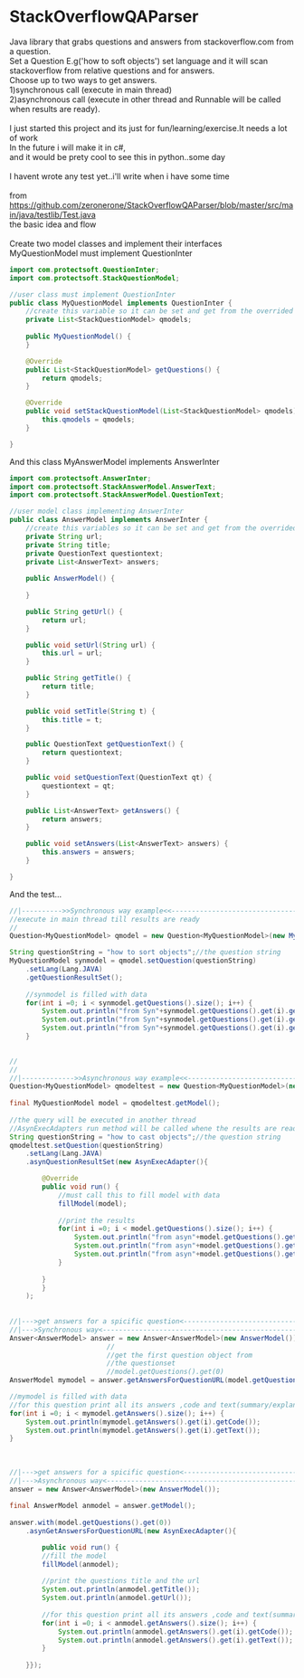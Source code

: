# StackOverflowQAParser
Java library that grabs questions and answers from stackoverflow.com from a question.<br>
Set a Question E.g('how to soft objects') set language and it will scan stackoverflow from
relative questions and for answers. <br>
Choose up to two ways to get answers.<br>
1)synchronous call (execute in main thread)<br>
2)asynchronous call (execute in other thread and Runnable will be called when results are ready).<br>
<br>
I just started this project and its just for fun/learning/exercise.It needs a lot of work<br>
In the future i will make it in c#,<br>
and it would be prety cool to see this in python..some day
<br>
<br>
I havent wrote any test yet..i'll write when i have some time
<br>
<br>
from https://github.com/zeronerone/StackOverflowQAParser/blob/master/src/main/java/testlib/Test.java
<br>
the basic idea and flow
<br>
<br>
Create two model classes and implement their interfaces
<br>
MyQuestionModel must implement QuestionInter
```java
import com.protectsoft.QuestionInter;
import com.protectsoft.StackQuestionModel;

//user class must implement QuestionInter
public class MyQuestionModel implements QuestionInter {
	//create this variable so it can be set and get from the overrided methods
	private List<StackQuestionModel> qmodels;
	
	public MyQuestionModel() {
	}

	@Override
	public List<StackQuestionModel> getQuestions() {
		return qmodels;
	}

	@Override
	public void setStackQuestionModel(List<StackQuestionModel> qmodels) {
		this.qmodels = qmodels;
	}

}
```
And this class MyAnswerModel implements AnswerInter
```java
import com.protectsoft.AnswerInter;
import com.protectsoft.StackAnswerModel.AnswerText;
import com.protectsoft.StackAnswerModel.QuestionText;

//user model class implementing AnswerInter
public class AnswerModel implements AnswerInter {
	//create this variables so it can be set and get from the overrided methods
	private String url;
	private String title;
	private QuestionText questiontext;
	private List<AnswerText> answers;
	
	public AnswerModel() {
		
	}

	public String getUrl() {
		return url;
	}

	public void setUrl(String url) {
		this.url = url;
	}

	public String getTitle() {
		return title;
	}

	public void setTitle(String t) {
		this.title = t;
	}

	public QuestionText getQuestionText() {
		return questiontext;
	}

	public void setQuestionText(QuestionText qt) {
		questiontext = qt;
	}

	public List<AnswerText> getAnswers() {
		return answers;
	}

	public void setAnswers(List<AnswerText> answers) {
		this.answers = answers;
	}

}
```

And the test... 
```java
//|---------->>Synchronous way example<<------------------------------------||
//execute in main thread till results are ready
//
Question<MyQuestionModel> qmodel = new Question<MyQuestionModel>(new MyQuestionModel());

String questionString = "how to sort objects";//the question string		
MyQuestionModel synmodel = qmodel.setQuestion(questionString)
	.setLang(Lang.JAVA)
	.getQuestionResultSet();
			
	//synmodel is filled with data		
	for(int i =0; i < synmodel.getQuestions().size(); i++) {
		System.out.println("from Syn"+synmodel.getQuestions().get(i).getTitle());
		System.out.println("from Syn"+synmodel.getQuestions().get(i).getUrl());
		System.out.println("from Syn"+synmodel.getQuestions().get(i).getNumOfAnswers());
	}
			

//
//		
//|------------->>Asynchronous way example<<------------------------------------||
Question<MyQuestionModel> qmodeltest = new Question<MyQuestionModel>(new MyQuestionModel());
			
final MyQuestionModel model = qmodeltest.getModel();
			
//the query will be executed in another thread
//AsynExecAdapters run method will be called whene the results are ready
String questionString = "how to cast objects";//the question string
qmodeltest.setQuestion(questionString)
	.setLang(Lang.JAVA)
	.asynQuestionResultSet(new AsynExecAdapter(){

		@Override
		public void run() {
			//must call this to fill model with data
			fillModel(model);
					
			//print the results
			for(int i =0; i < model.getQuestions().size(); i++) {
				System.out.println("from asyn"+model.getQuestions().get(i).getTitle());
				System.out.println("from asyn"+model.getQuestions().get(i).getUrl());
				System.out.println("from asyn"+model.getQuestions().get(i).getNumOfAnswers());
			}
					
		}
		}
	);
			
		
//|--->get answers for a spicific question<-------------------------------||
//|--->Synchronous way<---------------------------------------------------||
Answer<AnswerModel> answer = new Answer<AnswerModel>(new AnswerModel());
						//
						//get the first question object from 	
						//the questionset
						//model.getQuestions().get(0)	
AnswerModel mymodel = answer.getAnswersForQuestionURL(model.getQuestions().get(0));

//mymodel is filled with data		
//for this question print all its answers ,code and text(summary/explanation)
for(int i =0; i < mymodel.getAnswers().size(); i++) {
	System.out.println(mymodel.getAnswers().get(i).getCode());
	System.out.println(mymodel.getAnswers().get(i).getText());
}
				
	
		
//|--->get answers for a spicific question<-------------------------------||
//|--->Asynchronous way<---------------------------------------------------||
answer = new Answer<AnswerModel>(new AnswerModel());
		 
final AnswerModel anmodel = answer.getModel();
		
answer.with(model.getQuestions().get(0))
	.asynGetAnswersForQuestionURL(new AsynExecAdapter(){

		public void run() {
		//fill the model
		fillModel(anmodel);
		
		//print the questions title and the url
		System.out.println(anmodel.getTitle());
		System.out.println(anmodel.getUrl());
		
		//for this question print all its answers ,code and text(summary/explanation)
		for(int i =0; i < anmodel.getAnswers().size(); i++) {
			System.out.println(anmodel.getAnswers().get(i).getCode());
			System.out.println(anmodel.getAnswers().get(i).getText());
		}
						
	}});
```
